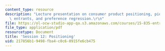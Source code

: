 ```yaml
---
content_type: resource
description: "Lecture presentation on consumer product positioning, pioneers, late\
  \ entrants, and preference regression.\r\n"
file: https://ol-ocw-studio-app-qa.s3.amazonaws.com/courses/15-835-entrepreneurial-marketing-spring-2002/217856b19498fba4c0c60915fe6cb475_session12.pdf
file_type: application/pdf
resourcetype: Document
title: 'Session 12: Positioning'
uid: 217856b1-9498-fba4-c0c6-0915fe6cb475
---
```

